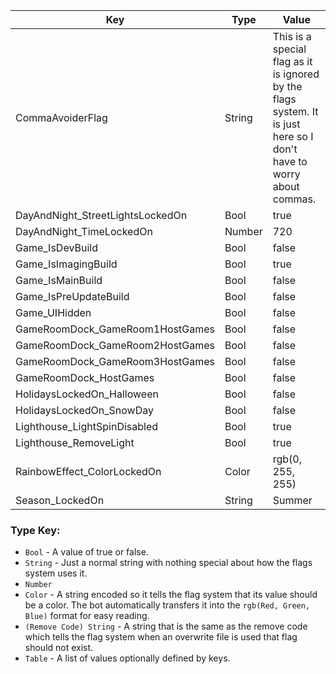 | Key | Type | Value |
|-|-|-|
| CommaAvoiderFlag | String | This is a special flag as it is ignored by the flags system. It is just here so I don't have to worry about commas. |
| DayAndNight_StreetLightsLockedOn | Bool | true |
| DayAndNight_TimeLockedOn | Number | 720 |
| Game_IsDevBuild | Bool | false |
| Game_IsImagingBuild | Bool | true |
| Game_IsMainBuild | Bool | false |
| Game_IsPreUpdateBuild | Bool | false |
| Game_UIHidden | Bool | false |
| GameRoomDock_GameRoom1HostGames | Bool | false |
| GameRoomDock_GameRoom2HostGames | Bool | false |
| GameRoomDock_GameRoom3HostGames | Bool | false |
| GameRoomDock_HostGames | Bool | false |
| HolidaysLockedOn_Halloween | Bool | false |
| HolidaysLockedOn_SnowDay | Bool | false |
| Lighthouse_LightSpinDisabled | Bool | true |
| Lighthouse_RemoveLight | Bool | true |
| RainbowEffect_ColorLockedOn | Color | rgb(0, 255, 255) |
| Season_LockedOn | String | Summer |

### Type Key:

* `Bool` - A value of true or false.
* `String` - Just a normal string with nothing special about how the flags system uses it.
* `Number`
* `Color` - A string encoded so it tells the flag system that its value should be a color. The bot automatically transfers it into the `rgb(Red, Green, Blue)` format for easy reading.
* `(Remove Code) String` - A string that is the same as the remove code which tells the flag system when an overwrite file is used that flag should not exist.
* `Table` - A list of values optionally defined by keys.